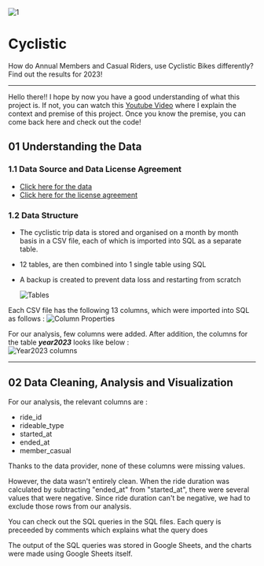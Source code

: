 ![1](https://github.com/user-attachments/assets/cdc2a5ed-cbf3-4605-a23f-4a724f6d54d0)

# Cyclistic
How do Annual Members and Casual Riders, use Cyclistic Bikes differently? Find out the results for 2023!

---

Hello there!! 
I hope by now you have a good understanding of what this project is. If not, you can watch this [Youtube Video]() where I explain the context and premise of this project. 
Once you know the premise, you can come back here and check out the code! 

## 01 Understanding the Data

  ### 1.1 Data Source and Data License Agreement

  - [Click here for the data](https://divvy-tripdata.s3.amazonaws.com/index.html)  
  - [Click here for the license agreement](https://divvybikes.com/data-license-agreement)  

### 1.2 Data Structure
- The cyclistic trip data is stored and organised on a month by month basis in a CSV file, each of which is imported into SQL as a separate table.
- 12 tables, are then combined into 1 single table using SQL
- A backup is created to prevent data loss and restarting from scratch  

  ![Tables](https://github.com/user-attachments/assets/3ab318e0-aeaf-4a48-9ba8-d098033d5a66)

Each CSV file has the following 13 columns, which were imported into SQL as follows : 
  ![Column Properties](https://github.com/user-attachments/assets/6bf2c761-df0e-4ee4-bcf3-315d6196e260)

For our analysis, few columns were added. After addition, the columns for the table **_year2023_** looks like below :   
 ![Year2023 columns](https://github.com/user-attachments/assets/f5d68667-9e50-4807-8eef-4f128aa177fe)

---

## 02 Data Cleaning, Analysis and Visualization

For our analysis, the relevant columns are : 
- ride_id
- rideable_type
- started_at
- ended_at
- member_casual

Thanks to the data provider, none of these columns were missing values.  

However, the data wasn't entirely clean. When the ride duration was calculated by subtracting "ended_at" from "started_at", there were several values that were negative. Since ride duration can't be negative, we had to exclude those rows from our analysis. 

You can check out the SQL queries in the SQL files. Each query is preceeded by comments which explains what the query does 

The output of the SQL queries was stored in Google Sheets, and the charts were made using Google Sheets itself.



  


